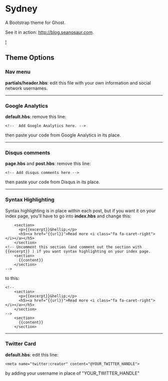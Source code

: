 # Sydney

A Bootstrap theme for Ghost.

See it in action: http://blog.seanosaur.com.

[!](http://i.imgur.com/66qF6K3.png)

## Theme Options

### Nav menu

**partials/header.hbs**: edit this file with your own information and social network usernames.

---

### Google Analytics

**default.hbs**: remove this line:

```
<!--  Add Google Analytics here. -->
```

then paste your code from Google Analytics in its place.

---

### Disqus comments

**page.hbs** and **post.hbs**: remove this line:

```
<!-- Add disqus comments here -->
```

then paste your code from Disqus in its place.

---

### Syntax Highlighting

Syntax highlighting is in place within each post, but if you want it on your index page, you'll have to go into **index.hbs** and change this:

```
    <section>
      <p>{{excerpt}}&hellip;</p>
      <h5><a href="{{url}}">Read more <i class="fa fa-caret-right"></i></a></h5>
    </section>
<!-- Uncomment this section (and comment out the section with {{excerpt}} ) if you want syntax highlighting on your index page.
    <section>
      {{content}}
    </section>
-->
```

to this:

```
<!--
    <section>
      <p>{{excerpt}}&hellip;</p>
      <h5><a href="{{url}}">Read more <i class="fa fa-caret-right"></i></a></h5>
    </section>
-->
    <section>
      {{content}}
    </section>
```

---

### Twitter Card

**default.hbs**: edit this line:

```
<meta name="twitter:creator" content="@YOUR_TWITTER_HANDLE">
```

by adding your username in place of "YOUR_TWITTER_HANDLE"